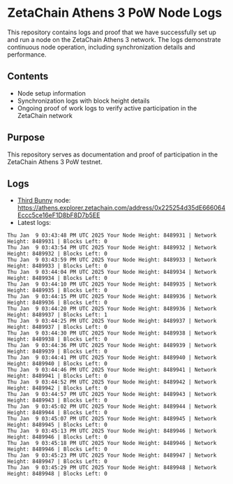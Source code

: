 # ZetaChain Athens 3 PoW Node Logs
This repository contains logs and proof that we have successfully set up and run a node on the ZetaChain Athens 3 network. The logs demonstrate continuous node operation, including synchronization details and performance.

## Contents
- Node setup information
- Synchronization logs with block height details
- Ongoing proof of work logs to verify active participation in the ZetaChain network

## Purpose
This repository serves as documentation and proof of participation in the ZetaChain Athens 3 PoW testnet.

## Logs

- [Third Bunny](https://thirdbunny.xyz/) node: https://athens.explorer.zetachain.com/address/0x225254d35dE666064Eccc5ce16eF1D8bF8D7b5EE
- Latest logs:
```
Thu Jan  9 03:43:48 PM UTC 2025 Your Node Height: 8489931 | Network Height: 8489931 | Blocks Left: 0
Thu Jan  9 03:43:54 PM UTC 2025 Your Node Height: 8489932 | Network Height: 8489932 | Blocks Left: 0
Thu Jan  9 03:43:59 PM UTC 2025 Your Node Height: 8489933 | Network Height: 8489933 | Blocks Left: 0
Thu Jan  9 03:44:04 PM UTC 2025 Your Node Height: 8489934 | Network Height: 8489934 | Blocks Left: 0
Thu Jan  9 03:44:10 PM UTC 2025 Your Node Height: 8489935 | Network Height: 8489935 | Blocks Left: 0
Thu Jan  9 03:44:15 PM UTC 2025 Your Node Height: 8489936 | Network Height: 8489936 | Blocks Left: 0
Thu Jan  9 03:44:20 PM UTC 2025 Your Node Height: 8489936 | Network Height: 8489937 | Blocks Left: 1
Thu Jan  9 03:44:25 PM UTC 2025 Your Node Height: 8489937 | Network Height: 8489937 | Blocks Left: 0
Thu Jan  9 03:44:30 PM UTC 2025 Your Node Height: 8489938 | Network Height: 8489938 | Blocks Left: 0
Thu Jan  9 03:44:36 PM UTC 2025 Your Node Height: 8489939 | Network Height: 8489939 | Blocks Left: 0
Thu Jan  9 03:44:41 PM UTC 2025 Your Node Height: 8489940 | Network Height: 8489940 | Blocks Left: 0
Thu Jan  9 03:44:46 PM UTC 2025 Your Node Height: 8489941 | Network Height: 8489941 | Blocks Left: 0
Thu Jan  9 03:44:52 PM UTC 2025 Your Node Height: 8489942 | Network Height: 8489942 | Blocks Left: 0
Thu Jan  9 03:44:57 PM UTC 2025 Your Node Height: 8489943 | Network Height: 8489943 | Blocks Left: 0
Thu Jan  9 03:45:02 PM UTC 2025 Your Node Height: 8489944 | Network Height: 8489944 | Blocks Left: 0
Thu Jan  9 03:45:07 PM UTC 2025 Your Node Height: 8489945 | Network Height: 8489945 | Blocks Left: 0
Thu Jan  9 03:45:13 PM UTC 2025 Your Node Height: 8489946 | Network Height: 8489946 | Blocks Left: 0
Thu Jan  9 03:45:18 PM UTC 2025 Your Node Height: 8489946 | Network Height: 8489946 | Blocks Left: 0
Thu Jan  9 03:45:23 PM UTC 2025 Your Node Height: 8489947 | Network Height: 8489947 | Blocks Left: 0
Thu Jan  9 03:45:29 PM UTC 2025 Your Node Height: 8489948 | Network Height: 8489948 | Blocks Left: 0
```
